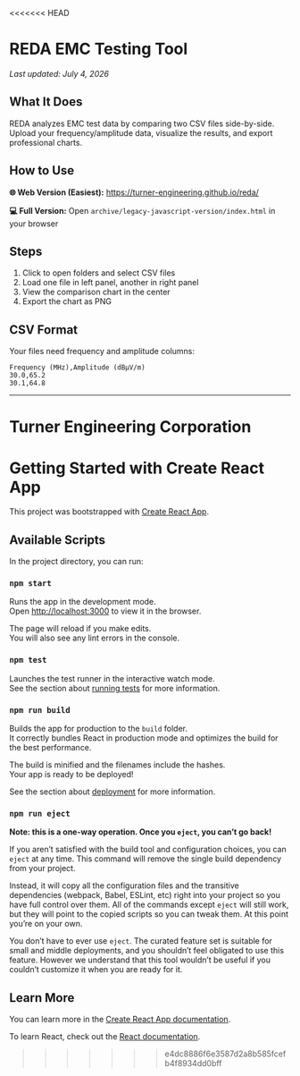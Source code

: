 <<<<<<< HEAD
# REDA EMC Testing Tool

*Last updated: July 4, 2026*

## What It Does

REDA analyzes EMC test data by comparing two CSV files side-by-side. Upload your frequency/amplitude data, visualize the results, and export professional charts.

## How to Use

**🌐 Web Version (Easiest):** https://turner-engineering.github.io/reda/

**💻 Full Version:** Open `archive/legacy-javascript-version/index.html` in your browser

## Steps

1. Click to open folders and select CSV files
2. Load one file in left panel, another in right panel  
3. View the comparison chart in the center
4. Export the chart as PNG

## CSV Format

Your files need frequency and amplitude columns:
```
Frequency (MHz),Amplitude (dBμV/m)
30.0,65.2
30.1,64.8
```

---

**Turner Engineering Corporation**
=======
# Getting Started with Create React App

This project was bootstrapped with [Create React App](https://github.com/facebook/create-react-app).

## Available Scripts

In the project directory, you can run:

### `npm start`

Runs the app in the development mode.\
Open [http://localhost:3000](http://localhost:3000) to view it in the browser.

The page will reload if you make edits.\
You will also see any lint errors in the console.

### `npm test`

Launches the test runner in the interactive watch mode.\
See the section about [running tests](https://facebook.github.io/create-react-app/docs/running-tests) for more information.

### `npm run build`

Builds the app for production to the `build` folder.\
It correctly bundles React in production mode and optimizes the build for the best performance.

The build is minified and the filenames include the hashes.\
Your app is ready to be deployed!

See the section about [deployment](https://facebook.github.io/create-react-app/docs/deployment) for more information.

### `npm run eject`

**Note: this is a one-way operation. Once you `eject`, you can’t go back!**

If you aren’t satisfied with the build tool and configuration choices, you can `eject` at any time. This command will remove the single build dependency from your project.

Instead, it will copy all the configuration files and the transitive dependencies (webpack, Babel, ESLint, etc) right into your project so you have full control over them. All of the commands except `eject` will still work, but they will point to the copied scripts so you can tweak them. At this point you’re on your own.

You don’t have to ever use `eject`. The curated feature set is suitable for small and middle deployments, and you shouldn’t feel obligated to use this feature. However we understand that this tool wouldn’t be useful if you couldn’t customize it when you are ready for it.

## Learn More

You can learn more in the [Create React App documentation](https://facebook.github.io/create-react-app/docs/getting-started).

To learn React, check out the [React documentation](https://reactjs.org/).
>>>>>>> e4dc8886f6e3587d2a8b585fcefb4f8934dd0bff
